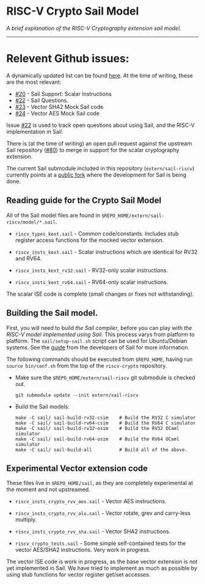 
# RISC-V Crypto Sail Model

*A brief explanation of the RISC-V Cryptography extension sail model.*

---

# Relevent Github issues:

A dynamically updated list can be found 
[here](https://github.com/riscv/riscv-crypto/issues?q=is%3Aissue+is%3Aopen+label%3ASAIL).
At the time of writing, these are the most relevant:

- [#20](https://github.com/riscv/riscv-crypto/issues/20) - Sail Support: Scalar Instructions
- [#22](https://github.com/riscv/riscv-crypto/issues/22) - Sail Questions.
- [#23](https://github.com/riscv/riscv-crypto/issues/23) - Vector SHA2 Mock Sail code
- [#24](https://github.com/riscv/riscv-crypto/issues/24) - Vector AES Mock Sail code

Issue 
[#22](https://github.com/riscv/riscv-crypto/issues/22)
is used to track open questions about using Sail, and the RISC-V
implementation in Sail.

There is (at the time of writing) an open pull request against the
upstream Sail repository 
([#80](https://github.com/rems-project/sail-riscv/pull/80))
to merge in support for the scalar cryptography extension.

The current Sail submodule included in this repository (`extern/sail-riscv`)
currently points at a 
[public fork](https://github.com/ben-marshall/sail-riscv/tree/scalar-crypto)
where the development for Sail is being done.

## Reading guide for the Crypto Sail Model

All of the Sail model files are found in
`$REPO_HOME/extern/sail-riscv/model/*.sail`.

- `riscv_types_kext.sail`  - Common code/constants. Includes stub
  register access functions for the mocked vector extension.

- `riscv_insts_kext.sail` - Scalar instructions which are identical
  for RV32 and RV64.

- `riscv_insts_kext_rv32.sail` - RV32-only scalar instructions.

- `riscv_insts_kext_rv64.sail` - RV64-only scalar instructions.

The scalar ISE code is complete (small changes or fixes not withstanding).

## Building the Sail model.

First, you will need to build *the Sail compiler*, before you can play
with *the RISC-V model implemented using Sail*.
This process varys from platform to platform.
The `sail/setup-sail.sh` script can be used for Ubuntu/Debian systems.
See the
[guide](https://github.com/rems-project/sail/blob/sail2/BUILDING.md)
from the developers of Sail for more information.

The following commands should be executed from `$REPO_HOME`, having
run `source bin/conf.sh` from the top of the `riscv-crypto` repository.

- Make sure the `$REPO_HOME/extern/sail-riscv` git submodule is checked out.

  ```
  git submodule update --init extern/sail-riscv
  ```

- Build the Sail models:

  ```
  make -C sail/ sail-build-rv32-csim    # Build the RV32 C simulator
  make -C sail/ sail-build-rv64-csim    # Build the RV64 C simulator
  make -C sail/ sail-build-rv32-osim    # Build the RV32 OCaml simulator
  make -C sail/ sail-build-rv64-osim    # Build the RV64 OCaml simulator
  make -C sail/ sail-build-all          # Build all of the above.
  ```

## Experimental Vector extension code

These files live in `$REPO_HOME/sail`, as they are completely
experimental at the moment and not upstreamed.

- `riscv_insts_crypto_rvv_aes.sail` - Vector AES instructions.

- `riscv_insts_crypto_rvv_alu.sail` - Vector rotate, grev and carry-less
  multiply.

- `riscv_insts_crypto_rvv_sha.sail` - Vector SHA2 instructions.

- `riscv_crypto_tests.sail` - Some simple self-contained tests for
  the vector AES/SHA2 instructions. Very work in progress.

The vector ISE code is work in progress, as the base vector extension
is not yet implemented in Sail. We have tried to implement as much as
possible by using stub functions for vector register get/set accesses.

